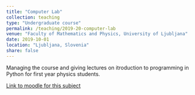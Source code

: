 ```yaml
---
title: "Computer Lab"
collection: teaching
type: "Undergraduate course"
permalink: /teaching/2019-20-computer-lab
venue: "Faculty of Mathematics and Physics, University of Ljubljana"
date: 2019-10-01
location: "Ljubljana, Slovenia"
share: false
---
```


Managing the course and giving lectures on itroduction to programming in Python for first year physics students.

[Link to moodle for this subject](https://ucilnica1920.fmf.uni-lj.si/course/view.php?id=197)
